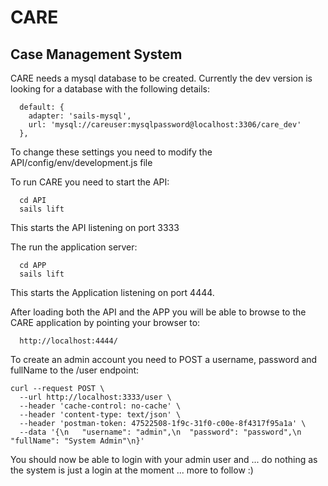 # CARE
## Case Management System

CARE needs a mysql database to be created.  Currently the dev version is looking for a database with the following details:
```
  default: {
    adapter: 'sails-mysql',
    url: 'mysql://careuser:mysqlpassword@localhost:3306/care_dev'
  },
```
To change these settings you need to modify the API/config/env/development.js file

To run CARE you need to start the API:
```
  cd API
  sails lift
```
This starts the API listening on port 3333

The run the application server:
```
  cd APP
  sails lift
```
This starts the Application listening on port 4444. 

After loading both the API and the APP you will be able to browse to the CARE application by pointing your browser to:
```
  http://localhost:4444/
```


To create an admin account you need to POST a username, password and fullName to the /user endpoint:
```
curl --request POST \
  --url http://localhost:3333/user \
  --header 'cache-control: no-cache' \
  --header 'content-type: text/json' \
  --header 'postman-token: 47522508-1f9c-31f0-c00e-8f4317f95a1a' \
  --data '{\n	"username": "admin",\n	"password": "password",\n	"fullName": "System Admin"\n}'
```

You should now be able to login with your admin user and ... do nothing as the system is just a login at the moment ... more to follow :)


